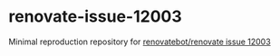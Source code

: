 # renovate-issue-12003
Minimal reproduction repository for [renovatebot/renovate issue 12003](https://github.com/renovatebot/renovate/issues/12003)
